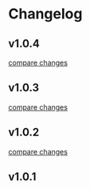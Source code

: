 # Changelog


## v1.0.4

[compare changes](https://github.com/timb-103/nuxt-testimonial/compare/v1.0.3...v1.0.4)

## v1.0.3

[compare changes](https://github.com/timb-103/nuxt-testimonial/compare/v1.0.2...v1.0.3)

## v1.0.2

[compare changes](https://github.com/timb-103/nuxt-testimonial/compare/v1.0.1...v1.0.2)

## v1.0.1

